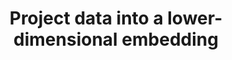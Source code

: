 ---
layout: tactic

title:  "Project data into a lower-dimensional embedding"
tags: data-processing, machine-learning, design-tactic
t-sort: "Awesome Tactic"
t-type: "Architectural Tactic"
categories: data-centric
t-description: "Data projection means transforming data into a lower-dimensional embedding and using data to optimize the projection parameters. Reducing the dimensionality of input data shrinks the dimensionality of the overall DNN, which leads to improved performance"
t-participant: "Data Scientist"
t-artifact: "Data"
t-context: "Machine Learning"
t-feature: 
t-intent: "Project data into lower-dimensional embedding"
t-targetQA: "Performance"
t-relatedQA: "Accuracy"
t-measuredimpact: 
t-diagram: "data-projection.png"
t-source: "Master Thesis 'Green tactics for ML-important QAs' by Heli Järvenpää (2023)"
t-source-doi:
---